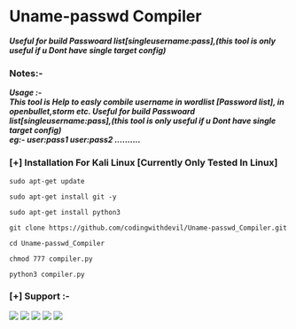 # Uname-passwd Compiler
***Useful for build Passwoard list[singleusername:pass],(this tool is only useful if u Dont have single target config)***


### Notes:- 
***Usage :- <br>
        This tool is Help to easly combile username in wordlist [Password list], in openbullet,storm etc.
        Useful for build Passwoard list[singleusername:pass],(this tool is only useful if u Dont have single target config)
        <br>
        eg:- 
             user:pass1
             user:pass2 
             ..........***
             
### [+] Installation For Kali Linux [Currently Only Tested In Linux]

```sudo apt-get update ```

```sudo apt-get install git -y```

```sudo apt-get install python3```

```git clone https://github.com/codingwithdevil/Uname-passwd_Compiler.git```

```cd Uname-passwd_Compiler```

```chmod 777 compiler.py```

```python3 compiler.py```


### [+] Support :-

<a href="https://t.me/https://t.me/CodingWithDevil_yt"><img src="https://img.shields.io/badge/telegram-D14836?color=2CA5E0&style=for-the-badge&logo=telegram&logoColor=white"></a>
<a href="https://www.instagram.com/codingwithdevil"><img src="https://img.shields.io/badge/instagram-%23E4405F.svg?&style=for-the-badge&logo=instagram&logoColor=white"></a>
<a href="https://www.youtube.com/c/codingwithdevil"><img src="https://img.shields.io/youtube/channel/subscribers/UCnKlznTEohj_PCw9cuxy8Zg?style=social"></a>
<a href="https://t.me/CodingWithDevil"><img src="https://img.shields.io/badge/Telegram-Group-blue"></a>
<a href="https://t.me/Codingwithdevil_group_chat"><img src="https://img.shields.io/badge/Telegram-Group%20Chat-blue"></a>

<br>

